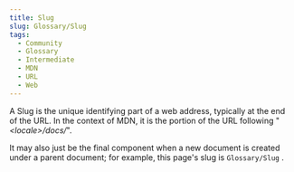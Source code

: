 ```yaml
---
title: Slug
slug: Glossary/Slug
tags:
  - Community
  - Glossary
  - Intermediate
  - MDN
  - URL
  - Web
---
```

A Slug is the unique identifying part of a web address, typically at the end of the URL. In the context of MDN, it is the portion of the URL following "_\<locale>/docs/_".

It may also just be the final component when a new document is created under a parent document; for example, this page's slug is `Glossary/Slug` .
